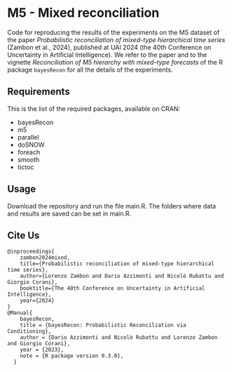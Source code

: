 # M5 - Mixed reconciliation

Code for reproducing the results of the experiments on the M5 dataset of the paper *Probabilistic reconciliation of mixed-type hierarchical time series* (Zambon et al., 2024), 
published at UAI 2024 (the 40th Conference on Uncertainty in Artificial Intelligence).
We refer to the paper and to the vignette *Reconciliation of M5 hierarchy with mixed-type forecasts* of the R package `bayesRecon` for all the details of the experiments.

## Requirements

This is the list of the required packages, available on CRAN:
* bayesRecon
* m5
* parallel
* doSNOW
* foreach
* smooth
* tictoc

## Usage

Download the repository and run the file main.R.
The folders where data and results are saved can be set in main.R.

## Cite Us
```
@inproceedings{
    zambon2024mixed,
    title={Probabilistic reconciliation of mixed-type hierarchical time series},
    author={Lorenzo Zambon and Dario Azzimonti and Nicolò Rubattu and Giorgio Corani},
    booktitle={The 40th Conference on Uncertainty in Artificial Intelligence},
    year={2024}
}
@Manual{
    bayesRecon,
    title = {bayesRecon: Probabilistic Reconciliation via Conditioning},
    author = {Dario Azzimonti and Nicolò Rubattu and Lorenzo Zambon and Giorgio Corani},
    year = {2023},
    note = {R package version 0.3.0},
  }
```
